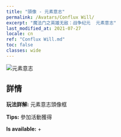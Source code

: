 ```yaml
---
title: "頭像 - 元素意志"
permalink: /Avatars/Conflux Will/
excerpt: "魔法门之英雄无敌：战争纪元  元素意志"
last_modified_at: 2021-07-27
locale: cn
ref: "Conflux Will.md"
toc: false
classes: wide
---
```

 ![元素意志](/images/a/avatarFrame_117.png)

## 詳情

 **玩法詳解:** 元素意志頭像框 

 **Tips:** 參加活動獲得 

 **Is available:**  + 

